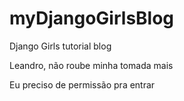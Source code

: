 # myDjangoGirlsBlog
Django Girls tutorial blog 

Leandro, não roube minha tomada mais

Eu preciso de permissão pra entrar
